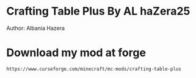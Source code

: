 # Crafting Table Plus By AL haZera25
  Author: Albania Hazera
# Download my mod at forge
    https://www.curseforge.com/minecraft/mc-mods/crafting-table-plus
      

